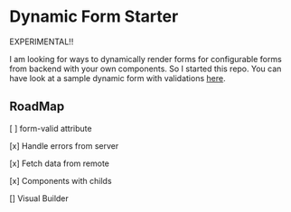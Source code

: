 # Dynamic Form Starter

EXPERIMENTAL!! 

I am looking for ways to dynamically render forms for configurable forms from backend with your own components. So I started this repo. You can have look at a sample dynamic form with validations [here](https://github.com/AhmetHuseyinDOK/vue-dynamic-form-starter/blob/main/src/App.vue).

## RoadMap

[ ] form-valid attribute

[x] Handle errors from server

[x] Fetch data from remote

[x] Components with childs

[] Visual Builder

